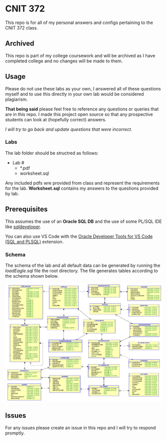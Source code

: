 # CNIT 372
This repo is for all of my personal answers and configs pertaining to the CNIT 372 class. 
## Archived
This repo is part of my college coursework and will be archived as I have completed college and no changes will be made to them.
## Usage
Please do not use these labs as your own, I answered all of these questions myself and to use this directly in your own lab would be considered plagiarism.

**That being said** please feel free to reference any questions or queries that are in this repo. I made this project open source so that any prospective students can look at (hopefully correct) answers.

*I will try to go back and update questions that were incorrect.*

### Labs
The lab folder should be structred as follows:
- Lab #
  - *.pdf
  - worksheet.sql

Any included pdfs wre provided from class and represent the requirements for the lab.  **Worksheet.sql** contains my answers to the questions provided by lab.

## Prerequisites
This assumes the use of an **Oracle SQL DB** and the use of some PL/SQL IDE like [sqldeveloper](https://www.oracle.com/database/sqldeveloper/technologies/download/).

You can also use VS Code with the [Oracle Developer Tools for VS Code (SQL and PLSQL)](https://marketplace.visualstudio.com/items?itemName=Oracle.oracledevtools) extension.

### Schema
The schema of the lab and all default data can be generated by running the *loadEagle.sql* file the root directory. The file generates tables according to the schema shown below.

![database schema](./EAGLE_ERD.png)

## Issues
For any issues please create an issue in this repo and I will try to respond promptly.